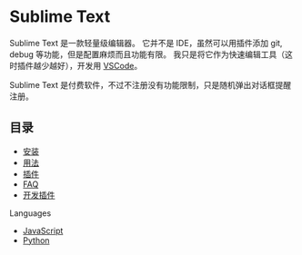 # Sublime Text

Sublime Text 是一款轻量级编辑器。
它并不是 IDE，虽然可以用插件添加 git, debug 等功能，但是配置麻烦而且功能有限。
我只是将它作为快速编辑工具（这时插件越少越好），开发用 [VSCode](../vscode/index.md)。

Sublime Text 是付费软件，不过不注册没有功能限制，只是随机弹出对话框提醒注册。

## 目录

- [安装](install.md)
- [用法](usage.md)
- [插件](plugins.md)
- [FAQ](faq.md)
- [开发插件](plugins/overview.md)

Languages

- [JavaScript](languages/javascript.md)
- [Python](languages/python.md)
